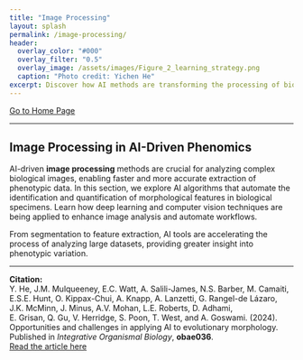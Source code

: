 ```yaml
---
title: "Image Processing"
layout: splash
permalink: /image-processing/
header:
  overlay_color: "#000"
  overlay_filter: "0.5"
  overlay_image: /assets/images/Figure_2_learning_strategy.png
  caption: "Photo credit: Yichen He"
excerpt: Discover how AI methods are transforming the processing of biological images.
---
```


[Go to Home Page](/home/)

---

## Image Processing in AI-Driven Phenomics

AI-driven **image processing** methods are crucial for analyzing complex biological images, enabling faster and more accurate extraction of phenotypic data. In this section, we explore AI algorithms that automate the identification and quantification of morphological features in biological specimens. Learn how deep learning and computer vision techniques are being applied to enhance image analysis and automate workflows.

From segmentation to feature extraction, AI tools are accelerating the process of analyzing large datasets, providing greater insight into phenotypic variation.

---

**Citation:**  
Y. He, J.M. Mulqueeney, E.C. Watt, A. Salili-James, N.S. Barber, M. Camaiti,  
E.S.E. Hunt, O. Kippax-Chui, A. Knapp, A. Lanzetti, G. Rangel-de Lázaro,  
J.K. McMinn, J. Minus, A.V. Mohan, L.E. Roberts, D. Adhami,  
E. Grisan, Q. Gu, V. Herridge, S. Poon, T. West, and A. Goswami. (2024).  
Opportunities and challenges in applying AI to evolutionary morphology.  
Published in _Integrative Organismal Biology_, **obae036**.  
[Read the article here](https://academic.oup.com/iob/article/6/1/obae036/7769702)
